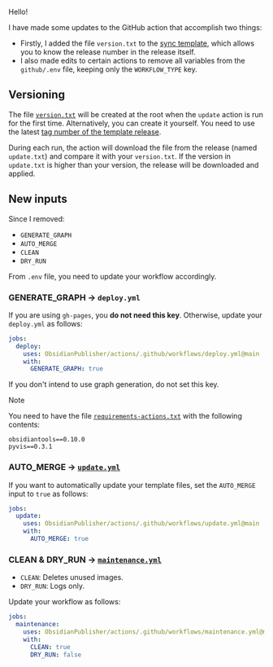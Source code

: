 Hello!

I have made some updates to the GitHub action that accomplish two things:
- Firstly, I added the file `version.txt` to the [sync template](https://github.com/ObsidianPublisher/sync_template), which allows you to know the release number in the release itself.
- I also made edits to certain actions to remove all variables from the `github/.env` file, keeping only the `WORKFLOW_TYPE` key.

## Versioning

The file [`version.txt`](https://github.com/ObsidianPublisher/sync_template/blob/main/version.txt) will be created at the root when the `update` action is run for the first time. Alternatively, you can create it yourself. You need to use the latest [tag number of the template release](https://github.com/ObsidianPublisher/sync_template/releases).

During each run, the action will download the file from the release (named `update.txt`) and compare it with your `version.txt`. If the version in `update.txt` is higher than your version, the release will be downloaded and applied.

## New inputs

Since I removed:
- `GENERATE_GRAPH`
- `AUTO_MERGE`
- `CLEAN`
- `DRY_RUN`

From `.env` file, you need to update your workflow accordingly.

### GENERATE_GRAPH → `deploy.yml`

If you are using `gh-pages`, you **do not need this key**. Otherwise, update your `deploy.yml` as follows:

```yml
jobs:
  deploy:
    uses: ObsidianPublisher/actions/.github/workflows/deploy.yml@main
    with:
      GENERATE_GRAPH: true
```

If you don't intend to use graph generation, do not set this key.

> [!note]
> You need to have the file [`requirements-actions.txt`](https://github.com/ObsidianPublisher/template-netlify-vercel/blob/main/requirements-actions.txt) with the following contents:
>
> ```
> obsidiantools==0.10.0
> pyvis==0.3.1
> ```

### AUTO_MERGE → [`update.yml`](https://github.com/ObsidianPublisher/actions/blob/main/template/update.yml)

If you want to automatically update your template files, set the `AUTO_MERGE` input to `true` as follows:

```yaml
jobs:
  update:
    uses: ObsidianPublisher/actions/.github/workflows/update.yml@main
    with:
      AUTO_MERGE: true
```

### CLEAN & DRY_RUN → [`maintenance.yml`](https://github.com/ObsidianPublisher/actions/blob/main/template/maintenance.yml)

- `CLEAN`: Deletes unused images.
- `DRY_RUN`: Logs only.

Update your workflow as follows:

```yaml
jobs:
  maintenance:
    uses: ObsidianPublisher/actions/.github/workflows/maintenance.yml@main
    with:
      CLEAN: true
      DRY_RUN: false
```